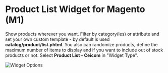 # Product List Widget for Magento (M1)

Show products wherever you want. Filter by category(ies) or attribute and set your own custom template - by default is used **catalog/product/list.phtml**. You also can randomize products, define the maximum number of items to display and if you want to include out of stock products or not. Select **Product List - Ceicom** in "Widget Type".

![Widget Options](https://cloud.githubusercontent.com/assets/6827375/19365169/dcefad22-9167-11e6-9cd5-edf6247bd633.png)